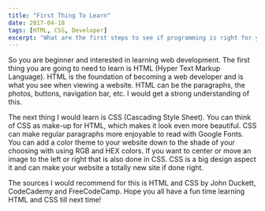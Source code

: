 ```yaml
---
title: "First Thing To Learn"
date: 2017-04-18
tags: [HTML, CSS, Developer]
excerpt: "What are the first steps to see if programming is right for you?"
---
```


So you are beginner and interested in learning web development. The first thing you are going to need to learn is HTML (Hyper Text Markup Language). HTML is the foundation of becoming a web developer and is what you see when viewing a website. HTML can be the paragraphs, the photos, buttons, navigation bar, etc. I would get a strong understanding of this.

The next thing I would learn is CSS (Cascading Style Sheet). You can think of CSS as make-up for HTML, which makes it look even more beautiful. CSS can make regular paragraphs more enjoyable to read with Google Fonts. You can add a color theme to your website down to the shade of your choosing with using RGB and HEX colors. If you want to center or move an image to the left or right that is also done in CSS. CSS is a big design aspect it and can make your website a totally new site if done right.

The sources I would recommend for this is HTML and CSS by John Duckett, CodeCademy and FreeCodeCamp. Hope you all have a fun time learning HTML and CSS till next time!
